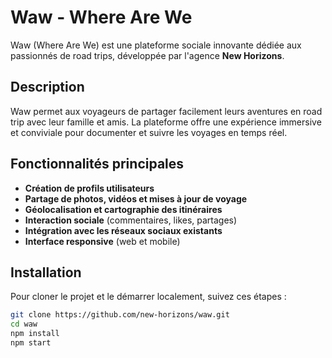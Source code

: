 # Waw - Where Are We

Waw (Where Are We) est une plateforme sociale innovante dédiée aux passionnés de road trips, développée par l'agence **New Horizons**.

## Description

Waw permet aux voyageurs de partager facilement leurs aventures en road trip avec leur famille et amis. La plateforme offre une expérience immersive et conviviale pour documenter et suivre les voyages en temps réel.

## Fonctionnalités principales

- **Création de profils utilisateurs**
- **Partage de photos, vidéos et mises à jour de voyage**
- **Géolocalisation et cartographie des itinéraires**
- **Interaction sociale** (commentaires, likes, partages)
- **Intégration avec les réseaux sociaux existants**
- **Interface responsive** (web et mobile)

## Installation

Pour cloner le projet et le démarrer localement, suivez ces étapes :

```bash
git clone https://github.com/new-horizons/waw.git
cd waw
npm install
npm start
